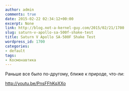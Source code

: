 ```yaml
---
author: admin
comments: true
date: 2015-02-22 02:34:12+00:00
excerpt: None
link: http://blog.not-a-kernel-guy.com/2015/02/21/1700
slug: saturn-v-apollo-sa-500f-shake-test
title: Saturn V Apollo SA-500F Shake Test
wordpress_id: 1700
categories:
- default
tags:
- Космонавтика
---
```


Раньше все было по-другому, ближе к природе, что-ли:

http://youtu.be/PnsFFhKqXXo
